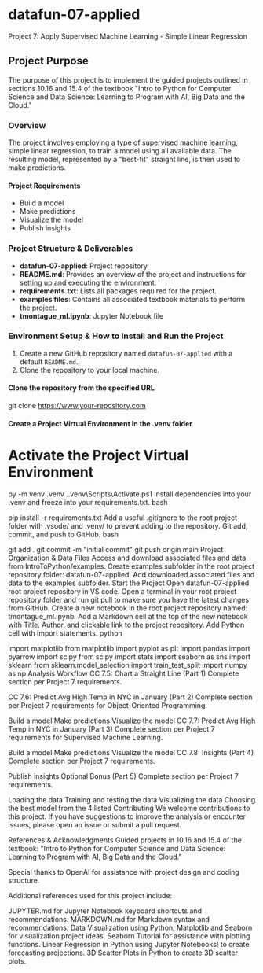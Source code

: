 # datafun-07-applied
Project 7: Apply Supervised Machine Learning - Simple Linear Regression

## Project Purpose

The purpose of this project is to implement the guided projects outlined in sections 10.16 and 15.4 of the textbook "Intro to Python for Computer Science and Data Science: Learning to Program with AI, Big Data and the Cloud."

### Overview

The project involves employing a type of supervised machine learning, simple linear regression, to train a model using all available data. The resulting model, represented by a "best-fit" straight line, is then used to make predictions.

#### Project Requirements

- Build a model
- Make predictions
- Visualize the model
- Publish insights

### Project Structure & Deliverables

- **datafun-07-applied**: Project repository
- **README.md**: Provides an overview of the project and instructions for setting up and executing the environment.
- **requirements.txt**: Lists all packages required for the project.
- **examples files**: Contains all associated textbook materials to perform the project.
- **tmontague_ml.ipynb**: Jupyter Notebook file

### Environment Setup & How to Install and Run the Project

1. Create a new GitHub repository named `datafun-07-applied` with a default `README.md`.
2. Clone the repository to your local machine.

#### Clone the repository from the specified URL
git clone https://www.your-repository.com

#### Create a Project Virtual Environment in the .venv folder
# Activate the Project Virtual Environment



py -m venv .venv
.\.venv\Scripts\Activate.ps1
Install dependencies into your .venv and freeze into your requirements.txt.
bash

pip install -r requirements.txt
Add a useful .gitignore to the root project folder with .vsode/ and .venv/ to prevent adding to the repository.
Git add, commit, and push to GitHub.
bash


git add .
git commit -m "initial commit"
git push origin main
Project Organization & Data Files
Access and download associated files and data from IntroToPython/examples.
Create examples subfolder in the root project repository folder: datafun-07-applied.
Add downloaded associated files and data to the examples subfolder.
Start the Project
Open datafun-07-applied root project repository in VS code.
Open a terminal in your root project repository folder and run git pull to make sure you have the latest changes from GitHub.
Create a new notebook in the root project repository named: tmontague_ml.ipynb.
Add a Markdown cell at the top of the new notebook with Title, Author, and clickable link to the project repository.
Add Python cell with import statements.
python


import matplotlib
from matplotlib import pyplot as plt
import pandas
import pyarrow
import scipy
from scipy import stats
import seaborn as sns
import sklearn
from sklearn.model_selection import train_test_split
import numpy as np
Analysis Workflow
CC 7.5: Chart a Straight Line (Part 1)
Complete section per Project 7 requirements.

CC 7.6: Predict Avg High Temp in NYC in January (Part 2)
Complete section per Project 7 requirements for Object-Oriented Programming.

Build a model
Make predictions
Visualize the model
CC 7.7: Predict Avg High Temp in NYC in January (Part 3)
Complete section per Project 7 requirements for Supervised Machine Learning.

Build a model
Make predictions
Visualize the model
CC 7.8: Insights (Part 4)
Complete section per Project 7 requirements.

Publish insights
Optional Bonus (Part 5)
Complete section per Project 7 requirements.

Loading the data
Training and testing the data
Visualizing the data
Choosing the best model from the 4 listed
Contributing
We welcome contributions to this project. If you have suggestions to improve the analysis or encounter issues, please open an issue or submit a pull request.

References & Acknowledgments
Guided projects in 10.16 and 15.4 of the textbook: "Intro to Python for Computer Science and Data Science: Learning to Program with AI, Big Data and the Cloud."

Special thanks to OpenAI for assistance with project design and coding structure.

Additional references used for this project include:

JUPYTER.md for Jupyter Notebook keyboard shortcuts and recommendations.
MARKDOWN.md for Markdown syntax and recommendations.
Data Visualization using Python, Matplotlib and Seaborn for visualization project ideas.
Seaborn Tutorial for assistance with plotting functions.
Linear Regression in Python using Jupyter Notebooks! to create forecasting projections.
3D Scatter Plots in Python to create 3D scatter plots.
